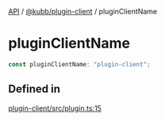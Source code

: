 [API](../../../packages.md) / [@kubb/plugin-client](../index.md) / pluginClientName

# pluginClientName

```ts
const pluginClientName: "plugin-client";
```

## Defined in

[plugin-client/src/plugin.ts:15](https://github.com/kubb-project/kubb/blob/dcebbafbee668a7722775212bce85eec29e39573/packages/plugin-client/src/plugin.ts#L15)
